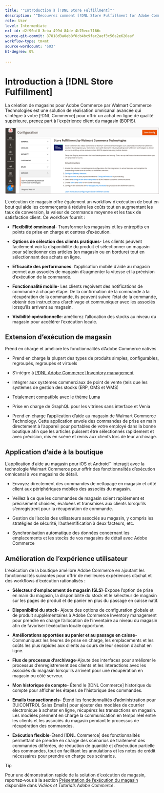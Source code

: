 ```yaml
---
title: '"Introduction à [!DNL Store Fulfillment]"'
description: '"Découvrez comment [!DNL Store Fulfillment for Adobe Commerce by Walmart Commerce Technologies] prend en charge l’achat en ligne, la prise en charge en magasin (BOPIS) pour les clients. Utilisez le mobile d’ assistance au magasin pour rationaliser l’exécution BOPIS et le traitement des commandes pour les associés au magasin et les clients Commerce."'
role: User
level: Intermediate
exl-id: d2f90af8-3eba-499d-84de-4b70ecc7166c
source-git-commit: 87818d3a0eb8f0cb4bc9fac2aef3c56a2e620aaf
workflow-type: tm+mt
source-wordcount: '603'
ht-degree: 0%

---
```


# Introduction à [!DNL Store Fulfillment]

La création de magasins pour Adobe Commerce par Walmart Commerce Technologies est une solution de réalisation omnicanal avancée qui s’intègre à votre [!DNL Commerce] pour offrir un achat en ligne de qualité supérieure, prenez part à l’expérience client du magasin (BOPIS).

![Configuration de l’administrateur de l’Adobe de la solution Store Fulfillat](assets/store-fulfillment-admin-home.png)

L’exécution de magasin offre également un workflow d’exécution de bout en bout qui aide les commerçants à réduire les coûts tout en augmentant les taux de conversion, la valeur de commande moyenne et les taux de satisfaction client. Ce workflow fournit :

* **Flexibilité omnicanal**- Transformer les magasins et les entrepôts en points de prise en charge et centres d’exécution.

* **Options de sélection des clients pratiques**- Les clients peuvent facilement voir la disponibilité du produit et sélectionner un magasin pour sélectionner des articles (en magasin ou en bordure) tout en sélectionnant des achats en ligne.

* **Efficacité des performances**: l’application mobile d’aide au magasin permet aux associés de magasin d’augmenter la vitesse et la précision d’exécution de la commande.

* **Fonctionnalité mobile**- Les clients reçoivent des notifications de commande à chaque étape. De la confirmation de la commande à la récupération de la commande, ils peuvent suivre l’état de la commande, obtenir des instructions d’archivage et communiquer avec les associés lorsqu’ils arrivent au magasin.

* **Visibilité opérationnelle**: améliorez l’allocation des stocks au niveau du magasin pour accélérer l’exécution locale.

## Extension d’exécution de magasin

Prend en charge et améliore les fonctionnalités d’Adobe Commerce natives

* Prend en charge la plupart des types de produits simples, configurables, regroupés, regroupés et virtuels

* S’intègre à [[!DNL Adobe Commerce] Inventory management](https://docs.magento.com/user-guide/catalog/inventory-learn-more.html)

* Intégrer aux systèmes commerciaux de point de vente (tels que les systèmes de gestion des stocks (ERP, OMS et WMS)

* Totalement compatible avec le thème Luma

* Prise en charge de GraphQL pour les vitrines sans interface et Venia

* Prend en charge l’application d’aide au magasin de Walmart Commerce Technology. Cette application envoie des commandes de prise en main directement à l’appareil pour portables de votre employé dans la bonne boutique afin que les articles puissent être sélectionnés rapidement et avec précision, mis en scène et remis aux clients lors de leur archivage.

## Application d’aide à la boutique

L’application d’aide au magasin pour iOS et Android™ interagit avec la technologie Walmart Commerce pour offrir des fonctionnalités d’exécution omnicanal à vos magasins de détail.

* Envoyez directement des commandes de nettoyage en magasin et côté client aux périphériques mobiles des associés du magasin.

* Veillez à ce que les commandes de magasin soient rapidement et précisément choisies, évaluées et transmises aux clients lorsqu’ils s’enregistrent pour la récupération de commande.

* Gestion de l’accès des utilisateurs associés au magasin, y compris les stratégies de sécurité, l’authentification à deux facteurs, etc.

* Synchronisation automatique des données concernant les emplacements et les stocks de vos magasins de détail avec Adobe Commerce

## Amélioration de l’expérience utilisateur

L’exécution de la boutique améliore Adobe Commerce en ajoutant les fonctionnalités suivantes pour offrir de meilleures expériences d’achat et des workflows d’exécution rationalisés :

* **Sélecteur d’emplacement de magasin (SLS)**-Expose l’option de prise en main du magasin, la disponibilité du stock et le sélecteur de magasin sur les pages de produit et de panier en plus du passage en caisse natif.

* **Disponibilité du stock**- Ajoute des options de configuration globale et de produit supplémentaires à Adobe Commerce Inventory management pour prendre en charge l’allocation de l’inventaire au niveau du magasin afin de favoriser l’exécution locale opportune.

* **Améliorations apportées au panier et au passage en caisse**- Communiquez les heures de prise en charge, les emplacements et les coûts les plus rapides aux clients au cours de leur session d’achat en ligne.

* **Flux de processus d’archivage**-Ajoute des interfaces pour améliorer le processus d’enregistrement des clients et les interactions avec les associés du magasin lorsqu’ils arrivent pour une récupération en magasin ou côté serveur.

* **Mon historique de compte**- Étend le [!DNL Commerce] historique du compte pour afficher les étapes de l&#39;historique des commandes.

* **Emails transactionnels**- Étend les fonctionnalités d’administration pour [!UICONTROL Sales Emails] pour ajouter des modèles de courrier électronique à acheter en ligne, récupérez les transactions en magasin. Les modèles prennent en charge la communication en temps réel entre les clients et les associés du magasin pendant le processus de récupération des commandes.

* **Exécution flexible**-Étend [!DNL Commerce] des fonctionnalités permettant de prendre en charge des scénarios de traitement des commandes différées, de réduction de quantité et d’exécution partielle des commandes, tout en facilitant les annulations et les notes de crédit nécessaires pour prendre en charge ces scénarios.

>[!TIP]
>
> Pour une démonstration rapide de la solution d’exécution de magasin, reportez-vous à la section [Présentation de l’exécution du magasin](https://experienceleague.adobe.com/docs/commerce-learn/tutorials/orders/store-fulfillment.html) disponible dans _Vidéos et Tutorials Adobe Commerce_.

